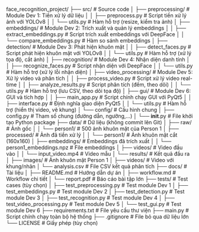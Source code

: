 face_recognition_project/
├── src/                          # Source code
│   ├── preprocessing/            # Module Dev 1: Tiền xử lý dữ liệu
│   │   ├── preprocess.py         # Script tiền xử lý ảnh với YOLOv8
│   │   └── utils.py              # Hàm hỗ trợ (resize, kiểm tra ảnh)
│   ├── embeddings/               # Module Dev 2: Trích xuất và quản lý embeddings
│   │   ├── extract_embeddings.py # Script trích xuất embeddings với DeepFace
│   │   └── compare_embeddings.py # Hàm so sánh embeddings
│   ├── detection/                # Module Dev 3: Phát hiện khuôn mặt
│   │   ├── detect_faces.py       # Script phát hiện khuôn mặt với YOLOv8
│   │   └── utils.py              # Hàm hỗ trợ (xử lý tọa độ, cắt ảnh)
│   ├── recognition/              # Module Dev 4: Nhận diện danh tính
│   │   ├── recognize_faces.py    # Script nhận diện với DeepFace
│   │   └── utils.py              # Hàm hỗ trợ (xử lý lỗi nhận diện)
│   ├── video_processing/         # Module Dev 5: Xử lý video và phân tích
│   │   ├── process_video.py      # Script xử lý video real-time
│   │   ├── analyze_results.py    # Script phân tích (đếm, theo dõi)
│   │   └── utils.py              # Hàm hỗ trợ (lưu CSV, theo dõi tọa độ)
│   ├── gui/                      # Module Dev 6: GUI và tích hợp
│   │   ├── main_app.py           # Script chính chạy GUI với PyQt5
│   │   ├── interface.py          # Định nghĩa giao diện PyQt5
│   │   └── utils.py              # Hàm hỗ trợ (hiển thị video, vẽ khung)
│   └── config/                   # Cấu hình chung
│       ├── config.py             # Tham số chung (đường dẫn, ngưỡng,...)
│       └── __init__.py           # File khởi tạo Python package
├── data/                         # Dữ liệu (không commit lên Git)
│   ├── raw/                      # Ảnh gốc
│   │   └── person1/              # 500 ảnh khuôn mặt của Person 1
│   ├── processed/                # Ảnh đã tiền xử lý
│   │   └── person1/              # Ảnh khuôn mặt cắt (160x160)
│   ├── embeddings/               # Embeddings đã trích xuất
│   │   └── person1_embeddings.npz # File embeddings
│   ├── videos/                   # Video đầu vào
│   │   └── input_video.mp4       # Video mẫu
│   └── results/                  # Kết quả đầu ra
│       ├── images/               # Ảnh khuôn mặt Person 1
│       ├── videos/               # Video với khung/nhãn
│       └── analysis.csv          # File CSV kết quả phân tích
├── docs/                         # Tài liệu
│   ├── README.md                 # Hướng dẫn dự án
│   ├── workflow.md               # Workflow chi tiết
│   └── report.pdf                # Báo cáo bài tập lớn
├── tests/                        # Test cases (tùy chọn)
│   ├── test_preprocessing.py     # Test module Dev 1
│   ├── test_embeddings.py        # Test module Dev 2
│   ├── test_detection.py         # Test module Dev 3
│   ├── test_recognition.py       # Test module Dev 4
│   ├── test_video_processing.py  # Test module Dev 5
│   └── test_gui.py               # Test module Dev 6
├── requirements.txt              # File yêu cầu thư viện
├── main.py                       # Script chính chạy toàn bộ hệ thống
├── .gitignore                    # File bỏ qua dữ liệu lớn
└── LICENSE                       # Giấy phép (tùy chọn)
